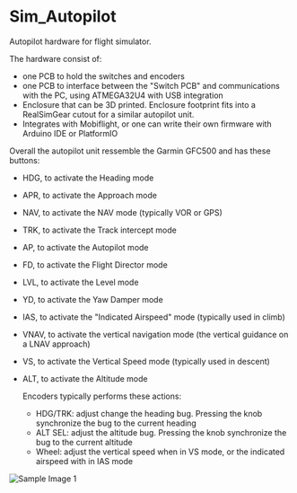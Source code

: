 # Sim_Autopilot
Autopilot hardware for flight simulator.

The hardware consist of:
 - one PCB to hold the switches and encoders
 - one PCB to interface between the "Switch PCB" and communications with the PC, using ATMEGA32U4 with USB integration
 - Enclosure that can be 3D printed. Enclosure footprint fits into a RealSimGear cutout for a similar autopilot unit.
 - Integrates with Mobiflight, or one can write their own firmware with Arduino IDE or PlatformIO

Overall the autopilot unit ressemble the Garmin GFC500 and has these buttons:
- HDG, to activate the Heading mode
- APR, to activate the Approach mode
- NAV, to activate the NAV mode (typically VOR or GPS)
- TRK, to activate the Track intercept mode
- AP, to activate the Autopilot mode
- FD, to activate the Flight Director mode
- LVL, to activate the Level mode
- YD, to activate the Yaw Damper mode
- IAS, to activate the "Indicated Airspeed" mode (typically used in climb)
- VNAV, to activate the vertical navigation mode (the vertical guidance on a LNAV approach)
- VS, to activate the Vertical Speed mode (typically used in descent)
- ALT, to activate the Altitude mode

  Encoders typically performs these actions:
  - HDG/TRK: adjust change the heading bug. Pressing the knob synchronize the bug to the current heading
  - ALT SEL: adjust the altitude bug. Pressing the knob synchronize the bug to the current altitude
  - Wheel: adjust the vertical speed when in VS mode, or the indicated airspeed with in IAS mode
 

![Sample Image 1](https://github.com/happy12/Sim_Autopilot/blob/main/images/CAD_assembly_front.png)
